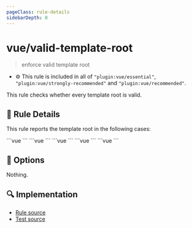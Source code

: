 ```yaml
---
pageClass: rule-details
sidebarDepth: 0
---
```

# vue/valid-template-root
> enforce valid template root

- :gear: This rule is included in all of `"plugin:vue/essential"`, `"plugin:vue/strongly-recommended"` and `"plugin:vue/recommended"`.

This rule checks whether every template root is valid.

## :book: Rule Details

This rule reports the template root in the following cases:

<eslint-code-block :rules="{'vue/valid-template-root': ['error']}">
```vue
<!-- There is no root element -->
<template></template>
```
</eslint-code-block>

<eslint-code-block :rules="{'vue/valid-template-root': ['error']}">
```vue
<!-- The root is text -->
<template>Lorem ipsum</template>
```
</eslint-code-block>

<eslint-code-block :rules="{'vue/valid-template-root': ['error']}">
```vue
<!-- There are multiple root elements -->
<template>
  <div>hello</div>
  <div>hello</div>
</template>
```
</eslint-code-block>

<eslint-code-block :rules="{'vue/valid-template-root': ['error']}">
```vue
<!-- The root element has `v-for` directives -->
<template>
  <div v-for="item in items"/>
</template>
```
</eslint-code-block>

<eslint-code-block :rules="{'vue/valid-template-root': ['error']}">
```vue
<!-- The root element is `<template>` or `<slot>` -->
<template>
  <slot />
</template>
```
</eslint-code-block>

## :wrench: Options

Nothing.

## :mag: Implementation

- [Rule source](https://github.com/vuejs/eslint-plugin-vue/blob/master/lib/rules/valid-template-root.js)
- [Test source](https://github.com/vuejs/eslint-plugin-vue/blob/master/tests/lib/rules/valid-template-root.js)
